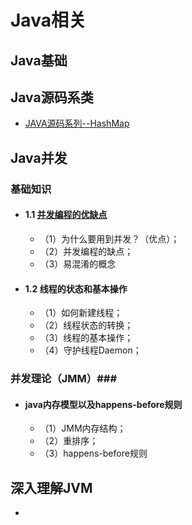 # Java相关
## Java基础 ##

## Java源码系类
-	[JAVA源码系列--HashMap](http://github.com/MutualExclusion/solarcat/blob/master/Java%E7%9B%B8%E5%85%B3/Java%E6%BA%90%E7%A0%81%E7%B3%BB%E5%88%97/JAVA%E6%BA%90%E7%A0%81%E7%B3%BB%E5%88%97--HashMap.md "JAVA源码系列--HashMap")
## Java并发 ##
### 基础知识 ###
-	#### 1.1 [并发编程的优缺点]() ####
	-	（1）为什么要用到并发？（优点）；
	-	（2）并发编程的缺点；
	-	（3）易混淆的概念
-	#### 1.2 线程的状态和基本操作 ####
	-	（1）如何新建线程；
	-	（2）线程状态的转换；
	-	（3）线程的基本操作；
	-	（4）守护线程Daemon；
### 并发理论（JMM）###
-	#### java内存模型以及happens-before规则 ####
	-	（1）JMM内存结构；
	-	（2）重排序；
	-	（3）happens-before规则
## 深入理解JVM ##
-	
